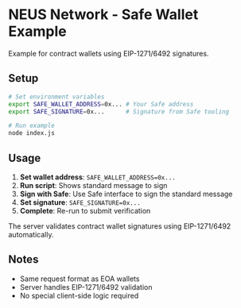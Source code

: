 # NEUS Network - Safe Wallet Example

Example for contract wallets using EIP-1271/6492 signatures.

## Setup

```bash
# Set environment variables
export SAFE_WALLET_ADDRESS=0x... # Your Safe address
export SAFE_SIGNATURE=0x...      # Signature from Safe tooling

# Run example
node index.js
```

## Usage

1. **Set wallet address**: `SAFE_WALLET_ADDRESS=0x...`
2. **Run script**: Shows standard message to sign
3. **Sign with Safe**: Use Safe interface to sign the standard message
4. **Set signature**: `SAFE_SIGNATURE=0x...`
5. **Complete**: Re-run to submit verification

The server validates contract wallet signatures using EIP-1271/6492 automatically.

## Notes

- Same request format as EOA wallets
- Server handles EIP-1271/6492 validation
- No special client-side logic required

